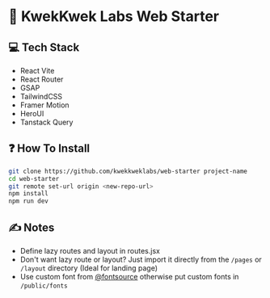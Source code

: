 # 🐤 KwekKwek Labs Web Starter

## 💻 Tech Stack

- React Vite
- React Router
- GSAP
- TailwindCSS
- Framer Motion
- HeroUI
- Tanstack Query

## ❓ How To Install

```bash
git clone https://github.com/kwekkweklabs/web-starter project-name
cd web-starter
git remote set-url origin <new-repo-url>
npm install
npm run dev
```

## ✍️ Notes

- Define lazy routes and layout in routes.jsx
- Don't want lazy route or layout? Just import it directly from the `/pages` or `/layout` directory (Ideal for landing page)
- Use custom font from [@fontsource](https://fontsource.org/) otherwise put custom fonts in `/public/fonts`
